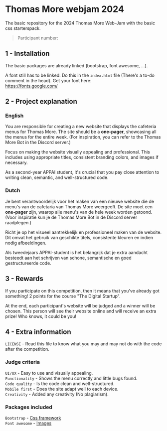 # Thomas More webjam 2024

The basic repository for the 2024 Thomas More Web-Jam with the basic css starterspack.

> Participant number:

## 1 - Installation

The basic packages are already linked (bootstrap, font awesome, ...).

A font still has to be linked. Do this in the `index.html` file (There's a to-do comment in the head). Get your font
here:<br/>
https://fonts.google.com/

## 2 - Project explanation

### English

You are responsible for creating a new website that displays the cafeteria menus for Thomas More. The site should be a
**one-pager**, showcasing all the menus for the entire week. (For inspiration, you can refer to the Thomas More Bot in
the Discord server.)

Focus on making the website visually appealing and professional. This includes using
appropriate
titles, consistent branding colors, and images if necessary.

As a second-year APPAI student, it's crucial that you pay close attention to writing clean, semantic, and
well-structured code.

### Dutch

Je bent verantwoordelijk voor het maken van een nieuwe website die de menu's van de cafetaria van Thomas More weergeeft.
De site moet een **one-pager** zijn, waarop alle menu's van de hele week worden getoond. (Voor inspiratie kun je de
Thomas More Bot in de Discord server raadplegen.)

Richt je op het visueel aantrekkelijk en professioneel maken van de website. Dit omvat het gebruik van geschikte titels,
consistente kleuren en indien nodig afbeeldingen.

Als tweedejaars APPAI-student is het belangrijk dat je extra aandacht besteedt aan het schrijven van schone, semantische
en goed gestructureerde code.

## 3 - Rewards

If you participate on this competition, then it means that you've already got something! 2 points for the course "The
Digital Startup".

At the end, each participant's website will be judged and a winner will be chosen. This person will see their website
online and will receive an extra prize! Who knows, it could be you!

## 4 - Extra information

`LICENSE` - Read this file to know what you may and may not do with the code after the competition.<br/>

### Judge criteria

`UI/UX` - Easy to use and visually appealing.<br/>
`Functionality` - Shows the menu correctly and little bugs found.<br/>
`Code quality` - Is the code clean and well-structured.<br/>
`Mobile first` - Does the site adapt well to each device.<br/>
`Creativity` - Added any creativity (No plagiarism).

### Packages included

`Bootstrap` - <a href="https://getbootstrap.com/docs/5.3/getting-started/introduction/">Css framework</a><br/>
`Font awesome` - <a href="https://fontawesome.com/search?o=r&m=free">Images</a>